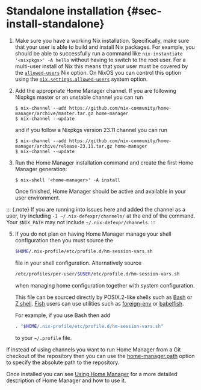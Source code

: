 # Standalone installation {#sec-install-standalone}

1.  Make sure you have a working Nix installation. Specifically, make
    sure that your user is able to build and install Nix packages. For
    example, you should be able to successfully run a command like
    `nix-instantiate '<nixpkgs>' -A hello` without having to switch to
    the root user. For a multi-user install of Nix this means that your
    user must be covered by the
    [`allowed-users`](https://nixos.org/nix/manual/#conf-allowed-users)
    Nix option. On NixOS you can control this option using the
    [`nix.settings.allowed-users`](https://nixos.org/manual/nixos/stable/options.html#opt-nix.settings.allowed-users)
    system option.

2.  Add the appropriate Home Manager channel. If you are following
    Nixpkgs master or an unstable channel you can run

    ``` shell
    $ nix-channel --add https://github.com/nix-community/home-manager/archive/master.tar.gz home-manager
    $ nix-channel --update
    ```

    and if you follow a Nixpkgs version 23.11 channel you can run

    ``` shell
    $ nix-channel --add https://github.com/nix-community/home-manager/archive/release-23.11.tar.gz home-manager
    $ nix-channel --update
    ```

3.  Run the Home Manager installation command and create the first Home
    Manager generation:

    ``` shell
    $ nix-shell '<home-manager>' -A install
    ```

    Once finished, Home Manager should be active and available in your
    user environment.
    
::: {.note}
If you are running into issues here and added the channel as a user, try
including `-I ~/.nix-defexpr/channels/` at the end of the command. Your
`$NIX_PATH` may not include `~/.nix-defexpr/channels`.
:::

5.  If you do not plan on having Home Manager manage your shell
    configuration then you must source the

    ``` bash
    $HOME/.nix-profile/etc/profile.d/hm-session-vars.sh
    ```

    file in your shell configuration. Alternatively source

    ``` bash
    /etc/profiles/per-user/$USER/etc/profile.d/hm-session-vars.sh
    ```

    when managing home configuration together with system configuration.

    This file can be sourced directly by POSIX.2-like shells such as
    [Bash](https://www.gnu.org/software/bash/) or [Z
    shell](http://zsh.sourceforge.net/). [Fish](https://fishshell.com)
    users can use utilities such as
    [foreign-env](https://github.com/oh-my-fish/plugin-foreign-env) or
    [babelfish](https://github.com/bouk/babelfish).

    For example, if you use Bash then add

    ``` bash
    . "$HOME/.nix-profile/etc/profile.d/hm-session-vars.sh"
    ```

    to your `~/.profile` file.

If instead of using channels you want to run Home Manager from a Git
checkout of the repository then you can use the
[home-manager.path](#opt-programs.home-manager.path) option to specify the absolute
path to the repository.

Once installed you can see [Using Home Manager](#ch-usage) for a more detailed
description of Home Manager and how to use it.
